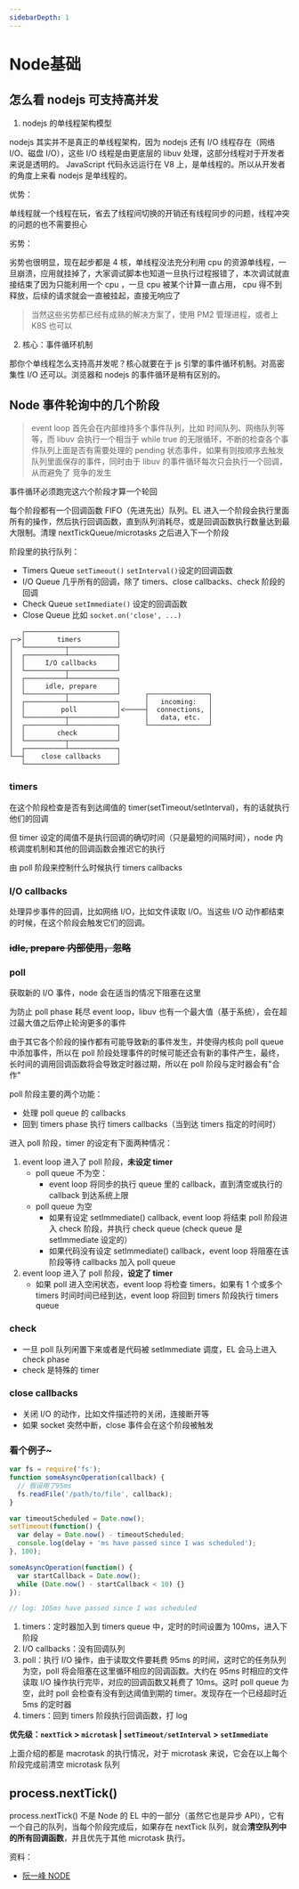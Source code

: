 ```yaml
---
sidebarDepth: 1
---
```


# Node基础

## 怎么看 nodejs 可支持高并发

1. nodejs 的单线程架构模型

nodejs 其实并不是真正的单线程架构，因为 nodejs 还有 I/O 线程存在（网络 I/O、磁盘 I/O），这些 I/O 线程是由更底层的 libuv 处理，这部分线程对于开发者来说是透明的。 JavaScript 代码永远运行在 V8 上，是单线程的。所以从开发者的角度上来看 nodejs 是单线程的。

优势：

单线程就一个线程在玩，省去了线程间切换的开销还有线程同步的问题，线程冲突的问题的也不需要担心

劣势：

劣势也很明显，现在起步都是 4 核，单线程没法充分利用 cpu 的资源单线程，一旦崩溃，应用就挂掉了，大家调试脚本也知道一旦执行过程报错了，本次调试就直接结束了因为只能利用一个 cpu ，一旦 cpu 被某个计算一直占用， cpu 得不到释放，后续的请求就会一直被挂起，直接无响应了

> 当然这些劣势都已经有成熟的解决方案了，使用 PM2 管理进程，或者上 K8S 也可以

2. 核心：事件循环机制

那你个单线程怎么支持高并发呢？核心就要在于 js 引擎的事件循环机制。对高密集性 I/O 还可以。浏览器和 nodejs 的事件循环是稍有区别的。

## Node 事件轮询中的几个阶段

> event loop 首先会在内部维持多个事件队列，比如 时间队列、网络队列等等，而 libuv 会执行一个相当于 while true 的无限循环，不断的检查各个事件队列上面是否有需要处理的 pending 状态事件，如果有则按顺序去触发队列里面保存的事件，同时由于 libuv 的事件循环每次只会执行一个回调，从而避免了 竞争的发生

事件循环必须跑完这六个阶段才算一个轮回

每个阶段都有一个回调函数 FIFO（先进先出）队列。EL 进入一个阶段会执行里面所有的操作，然后执行回调函数，直到队列消耗尽，或是回调函数执行数量达到最大限制。清理 nextTickQueue/microtasks 之后进入下一个阶段

阶段里的执行队列：

- Timers Queue `setTimeout()` `setInterval()`设定的回调函数
- I/O Queue 几乎所有的回调，除了 timers、close callbacks、check 阶段的回调
- Check Queue `setImmediate()` 设定的回调函数
- Close Queue 比如 `socket.on('close', ...)`

```
   ┌───────────────────────┐
┌─>│        timers         │
│  └──────────┬────────────┘
│  ┌──────────┴────────────┐
│  │     I/O callbacks     │
│  └──────────┬────────────┘
│  ┌──────────┴────────────┐
│  │     idle, prepare     │
│  └──────────┬────────────┘      ┌───────────────┐
│  ┌──────────┴────────────┐      │   incoming:   │
│  │         poll          │<─────┤  connections, │
│  └──────────┬────────────┘      │   data, etc.  │
│  ┌──────────┴────────────┐      └───────────────┘
│  │        check          │
│  └──────────┬────────────┘
│  ┌──────────┴────────────┐
└──┤    close callbacks    │
   └───────────────────────┘
```

### timers

在这个阶段检查是否有到达阈值的 timer(setTimeout/setInterval)，有的话就执行他们的回调

但 timer 设定的阈值不是执行回调的确切时间（只是最短的间隔时间），node 内核调度机制和其他的回调函数会推迟它的执行

由 poll 阶段来控制什么时候执行 timers callbacks

### I/O callbacks

处理异步事件的回调，比如网络 I/O，比如文件读取 I/O。当这些 I/O 动作都结束的时候，在这个阶段会触发它们的回调。

### ~~idle, prepare 内部使用，忽略~~

### poll

获取新的 I/O 事件，node 会在适当的情况下阻塞在这里

为防止 poll phase 耗尽 event loop，libuv 也有一个最大值（基于系统），会在超过最大值之后停止轮询更多的事件

由于其它各个阶段的操作都有可能导致新的事件发生，并使得内核向 poll queue 中添加事件，所以在 poll 阶段处理事件的时候可能还会有新的事件产生，最终，长时间的调用回调函数将会导致定时器过期，所以在 poll 阶段与定时器会有"合作"

poll 阶段主要的两个功能：

- 处理 poll queue 的 callbacks
- 回到 timers phase 执行 timers callbacks（当到达 timers 指定的时间时）

进入 poll 阶段，timer 的设定有下面两种情况：

1. event loop 进入了 poll 阶段，**未设定 timer**
   - poll queue 不为空：
     - event loop 将同步的执行 queue 里的 callback，直到清空或执行的 callback 到达系统上限
   - poll queue 为空
     - 如果有设定 setImmediate() callback, event loop 将结束 poll 阶段进入 check 阶段，并执行 check queue (check queue 是 setImmediate 设定的）
     - 如果代码没有设定 setImmediate() callback，event loop 将阻塞在该阶段等待 callbacks 加入 poll queue
2. event loop 进入了 poll 阶段，**设定了 timer**
   - 如果 poll 进入空闲状态，event loop 将检查 timers，如果有 1 个或多个 timers 时间时间已经到达，event loop 将回到 timers 阶段执行 timers queue

### check

- 一旦 poll 队列闲置下来或者是代码被 setImmediate 调度，EL 会马上进入 check phase
- check 是特殊的 timer

### close callbacks

- 关闭 I/O 的动作，比如文件描述符的关闭，连接断开等
- 如果 socket 突然中断，close 事件会在这个阶段被触发

### 看个例子~

```js
var fs = require('fs');
function someAsyncOperation(callback) {
  // 假设用了95ms
  fs.readFile('/path/to/file', callback);
}

var timeoutScheduled = Date.now();
setTimeout(function() {
  var delay = Date.now() - timeoutScheduled;
  console.log(delay + 'ms have passed since I was scheduled');
}, 100);

someAsyncOperation(function() {
  var startCallback = Date.now();
  while (Date.now() - startCallback < 10) {}
});

// log: 105ms have passed since I was scheduled
```

1. timers：定时器加入到 timers queue 中，定时的时间设置为 100ms，进入下阶段
2. I/O callbacks：没有回调队列
3. poll：执行 I/O 操作，由于读取文件要耗费 95ms 的时间，这时它的任务队列为空，poll 将会阻塞在这里循环相应的回调函数。大约在 95ms 时相应的文件读取 I/O 操作执行完毕，对应的回调函数又耗费了 10ms。这时 poll queue 为空，此时 poll 会检查有没有到达阈值到期的 timer。发现存在一个已经超时近 5ms 的定时器
4. timers：回到 timers 阶段执行回调函数，打 log

**优先级：`nextTick` > `microtask` | `setTimeout/setInterval` > `setImmediate`**

上面介绍的都是 macrotask 的执行情况，对于 microtask 来说，它会在以上每个阶段完成前清空 microtask 队列

## process.nextTick()

process.nextTick() 不是 Node 的 EL 中的一部分（虽然它也是异步 API），它有一个自己的队列，当每个阶段完成后，如果存在 nextTick 队列，就会**清空队列中的所有回调函数**，并且优先于其他 microtask 执行。

资料：

- [阮一峰 NODE](https://javascript.ruanyifeng.com/nodejs/basic.html)
